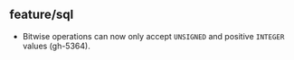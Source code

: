 ## feature/sql

* Bitwise operations can now only accept `UNSIGNED` and positive `INTEGER`
  values (gh-5364).
